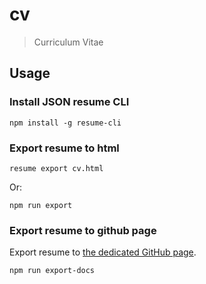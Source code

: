 # cv

> Curriculum Vitae

## Usage

### Install JSON resume CLI

`npm install -g resume-cli`

### Export resume to html

`resume export cv.html`

Or:

`npm run export`

### Export resume to github page

Export resume to [the dedicated GitHub page](https://cv.bramkok.com).

`npm run export-docs`
